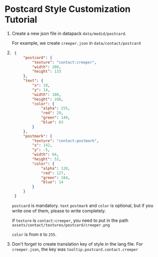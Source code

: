 # Postcard Style Customization Tutorial

1. Create a new json file in datapack `data/modid/postcard`.

   For example, we create `creeper.json` in `data/contact/postcard`

2. ```json
    {
        "postcard": {
            "texture": "contact:creeper",
            "width": 200,
            "height": 133
        },
        "text": {
            "x": 10,
            "y": 14,
            "width": 180,
            "height": 108,
            "color": {
                "alpha": 255,
                "red": 29,
                "green": 149,
                "blue": 63
            }
        },
        "postmark": {
            "texture": "contact:postmark",
            "x": 142,
            "y": -5,
            "width": 64,
            "height": 52,
            "color": {
                "alpha": 120,
                "red": 127,
                "green": 184,
                "blue": 14
            }
        }
    }
    ```

   `postcard` is mandatory. `text`  `postmark` and `color` is optional, but if you write one of them, please to write
   completely.

   if `texture` is `contact:creeper`, you need to put in the path `assets/contact/textures/postcard/creeper.png`

   `color` is from `0` to `255`.

3. Don't forget to create translation key of style in the lang file. For `creeper.json`, the key
   was `tooltip.postcard.contact.creeper`